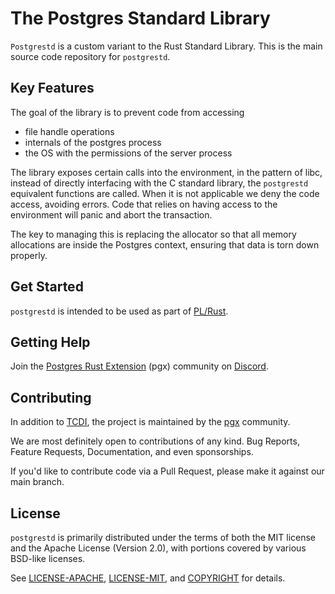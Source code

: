 # The Postgres Standard Library

`Postgrestd` is a custom variant to the Rust Standard Library. This is the main source code repository for `postgrestd`. 

## Key Features

The goal of the library is to prevent code from accessing 

  * file handle operations
  * internals of the postgres process 
  * the OS with the permissions of the server process
  
The library exposes certain calls into the environment, in the pattern of libc, instead of directly interfacing with the C standard library, the `postgrestd` equivalent functions are called. When it is not applicable we deny the code access, avoiding errors. Code that relies on having access to the environment will panic and abort the transaction.  

The key to managing this is replacing the allocator so that all memory allocations are inside the Postgres context, ensuring that data is torn down properly.


## Get Started

`postgrestd` is intended to be used as part of [PL/Rust](https://github.com/tcdi/plrust).

## Getting Help

Join the [Postgres Rust Extension][pgx] (pgx) community on [Discord](https://discord.gg/kwsy38x5Kh).

## Contributing

In addition to [TCDI](https://www.tcdi.com), the project is maintained by the [pgx][pgx] community. 

We are most definitely open to contributions of any kind. Bug Reports, Feature Requests, Documentation, and even sponsorships.

If you'd like to contribute code via a Pull Request, please make it against our main branch.

## License

`postgrestd` is primarily distributed under the terms of both the MIT license and the Apache License (Version 2.0), with portions covered by various BSD-like licenses.

See [LICENSE-APACHE](LICENSE-APACHE), [LICENSE-MIT](LICENSE-MIT), and
[COPYRIGHT](COPYRIGHT) for details.

[pgx]: https://github.com/tcdi/pgx
